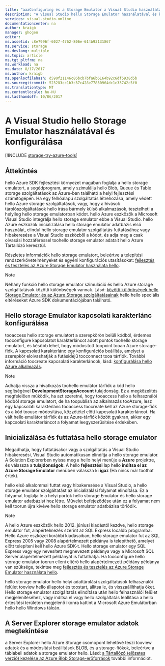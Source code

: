 ```yaml
---
title: "aaaConfiguring és a Storage Emulator a Visual Studio használatával hello |} Microsoft Docs"
description: "A Visual Studio hello Storage Emulator használatával és konfigurálása"
services: visual-studio-online
documentationcenter: na
author: kraigb
manager: ghogen
editor: 
ms.assetid: c8e7996f-6027-4762-806e-614b93131867
ms.service: storage
ms.devlang: multiple
ms.topic: article
ms.tgt_pltfrm: na
ms.workload: na
ms.date: 8/17/2017
ms.author: kraigb
ms.openlocfilehash: d590f21146c86bcb7bfa6b6164b92c6df5938d5b
ms.sourcegitcommit: 523283cc1b3c37c428e77850964dc1c33742c5f0
ms.translationtype: MT
ms.contentlocale: hu-HU
ms.lasthandoff: 10/06/2017
---
```

# <a name="configuring-and-using-hello-storage-emulator-with-visual-studio"></a>A Visual Studio hello Storage Emulator használatával és konfigurálása
[!INCLUDE [storage-try-azure-tools](../includes/storage-try-azure-tools.md)]

## <a name="overview"></a>Áttekintés
hello Azure SDK fejlesztési környezet magában foglalja a hello storage emulatort, a segédprogram, amely szimulálja hello Blob, Queue és Table storage szolgáltatások az Azure-ban található a helyi fejlesztési számítógépén. Ha egy felhőalapú szolgáltatás létrehozása, amely védett hello Azure storage szolgáltatások, vagy, hogy a hívások tárolószolgáltatások hello írása bármely külső alkalmazások, tesztelheti a helyileg hello storage emulatorban kódot. hello Azure eszközök a Microsoft Visual Studio integrálja hello storage emulator ebbe a Visual Studio. hello Azure eszközök inicializálása hello storage emulator adatbázis első használat, elindul hello storage emulator szolgáltatás futtatásához vagy hibakeresése a Visual Studio eszközből a kódot, és adja meg a csak olvasási hozzáféréssel toohello storage emulator adatait hello Azure Tártallózó keresztül.

Részletes információk hello storage emulatort, beleértve a telepítési rendszerkövetelményeket és egyéni konfigurációs utasításokat: [fejlesztés és tesztelés az Azure Storage Emulator használata hello](storage/common/storage-use-emulator.md).

> [!NOTE]
> Néhány funkció hello storage emulator szimuláció és hello Azure storage szolgáltatások közötti különbségek vannak. Lásd: [közötti különbségek hello Storage Emulator és az Azure Storage szolgáltatásainak](storage/common/storage-use-emulator.md) hello hello speciális eltéréseket Azure SDK dokumentációjában található.
> 
> 

## <a name="configuring-a-connection-string-for-hello-storage-emulator"></a>Hello storage Emulator kapcsolati karakterlánc konfigurálása
tooaccess hello storage emulatort a szerepkörön belüli kódból, érdemes tooconfigure kapcsolatot karakterláncot adott pontok toohello storage emulatort, és később lehet, hogy módosított toopoint tooan Azure storage-fiók. A kapcsolati karakterlánc egy konfigurációs beállítás, amelyet a szerepkör elolvashatják a futásidejű tooconnect tooa tárfiók. További információ toocreate kapcsolati karakterláncok, lásd: [konfigurálása hello Azure alkalmazás](https://msdn.microsoft.com/library/azure/2da5d6ce-f74d-45a9-bf6b-b3a60c5ef74e#BK_SettingsPage).

> [!NOTE]
> Adhatja vissza a hivatkozás toohello emulátor tárfiók a kód hello segítségével **DevelopmentStorageAccount** tulajdonság. Ez a megközelítés megfelelően működik, ha azt szeretné, hogy tooaccess hello a felhasználói kódból storage emulatort, de ha toopublish az alkalmazás tooAzure, lesz egy kapcsolati karakterlánc tooaccess toocreate kell az Azure storage-fiók és a kód toouse módosítása, közzététel előtt kapcsolati karakterláncot. Ha vált hello emulátor tárfiók és az Azure-tárfiók között gyakran, akkor egy kapcsolati karakterláncot a folyamat leegyszerűsítése érdekében.
> 
> 

## <a name="initializing-and-running-hello-storage-emulator"></a>Inicializálása és futtatása hello storage emulator
Megadhatja, hogy futtatásakor vagy a szolgáltatás a Visual Studio hibakeresési, Visual Studio automatikusan elindítja a hello storage emulator. A Solution Explorerben nyissa meg a hello helyi menüje a **Azure** projektre, és válassza a **tulajdonságok**. A hello **fejlesztési** lap hello **indítsa el az Azure Storage Emulator** menüben válassza ki **igaz** (Ha nincs már toothat érték).

hello első alkalommal futtat vagy hibakeresése a Visual Studio, a hello storage emulator szolgáltatást az inicializálási folyamat elindítása. Ez a folyamat foglalja le a helyi portok hello storage Emulator és hello storage emulator adatbázist hoz létre. Művelet befejeződése után ez a folyamat nem kell toorun újra kivéve hello storage emulator adatbázisa törlődik.

> [!NOTE]
> A hello Azure eszközök hello 2012. júniusi kiadástól kezdve, hello storage emulator fut, alapértelmezés szerint az SQL Express localdb programba. Hello Azure eszközei korábbi kiadásaiban, hello storage emulator fut az SQL Express 2005 vagy 2008 alapértelmezett példánya is telepíthető, amelyet előtt telepíteni kell hello Azure SDK-t. Hello storage emulator egy SQL Express vagy egy nevesített megnevezett példánya vagy a Microsoft SQL Server alapértelmezett példányát is futtathatja. Ha tooconfigure hello storage emulator toorun elleni eltérő hello alapértelmezett példány példánya van szüksége, tekintse meg [fejlesztés és tesztelés az Azure Storage Emulator használata hello](storage/common/storage-use-emulator.md).
> 
> 

hello storage emulator hello helyi adattárolási szolgáltatások felhasználói felület tooview hello állapotot és toostart, állítsa le, és visszaállíthatja őket. Hello storage emulator szolgáltatás elindítása után hello felhasználói felület megjelenítéséhez, vagy indítsa el vagy hello szolgáltatás leállítása a hello értesítési területen megjelenő ikonra kattint a Microsoft Azure Emulátorban hello hello Windows tálcán.

## <a name="viewing-storage-emulator-data-in-server-explorer"></a>A Server Explorer storage emulator adatok megtekintése
a Server Explorer hello Azure Storage csomópont lehetővé teszi tooview adatok és a módosítási beállítások BLOB, és a storage-fiókok, beleértve a táblabeli adatok a storage emulator hello. Lásd: [a Tártallózó (előzetes verzió) kezelése az Azure Blob Storage-erőforrások](https://docs.microsoft.com/azure/vs-azure-tools-storage-explorer-blobs) további információt.

